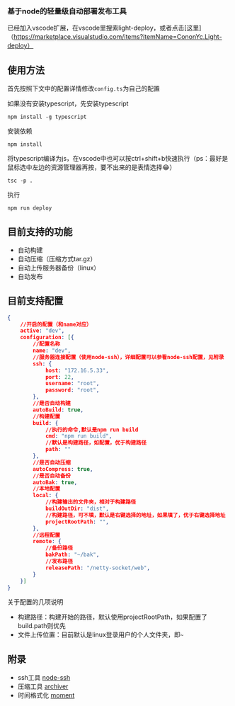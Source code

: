 ### 基于node的轻量级自动部署发布工具
已经加入vscode扩展，在vscode里搜索light-deploy，或者点击[这里]（https://marketplace.visualstudio.com/items?itemName=CononYc.Light-deploy）
## 使用方法
首先按照下文中的配置详情修改`config.ts`为自己的配置

如果没有安装typescript，先安装typescript
```npm
npm install -g typescript
```
安装依赖
```
npm install
```
将typescript编译为js，在vscode中也可以按ctrl+shift+b快速执行（ps：最好是鼠标选中左边的资源管理器再按，要不出来的是表情选择😂）
```
tsc -p .
```
执行
```
npm run deploy
```
## 目前支持的功能
- 自动构建
- 自动压缩（压缩方式tar.gz）
- 自动上传服务器备份（linux）
- 自动发布

## 目前支持配置
```json
{
	//开启的配置（和name对应）
	active: "dev",
	configuration: [{
		//配置名称
		name: "dev",
		//服务器连接配置（使用node-ssh），详细配置可以参看node-ssh配置，见附录
		ssh: {
			host: "172.16.5.33",
			port: 22,
			username: "root",
			password: "root",
		},
		//是否自动构建
		autoBuild: true,
		//构建配置
		build: {
			//执行的命令,默认是npm run build
			cmd: "npm run build",
			//默认是构建路径，如配置，优于构建路径
			path: ""
		},
		//是否自动压缩
		autoCompress: true,
		//是否自动备份
		autoBak: true,
		//本地配置
		local: {
			//构建输出的文件夹，相对于构建路径
			buildOutDir: "dist",
			//构建路径，可不填，默认是右键选择的地址，如果填了，优于右键选择地址
			projectRootPath: "",
		},
		//远程配置
		remote: {
			//备份路径
			bakPath: "~/bak",
			//发布路径
			releasePath: "/netty-socket/web",
		}
	}]
}
```
关于配置的几项说明
- 构建路径：构建开始的路径，默认使用projectRootPath，如果配置了build.path则优先
- 文件上传位置：目前默认是linux登录用户的个人文件夹，即`~`
## 附录
- ssh工具 [node-ssh](https://www.npmjs.com/package/node-ssh)
- 压缩工具 [archiver](https://www.npmjs.com/package/archiver)
- 时间格式化 [moment](https://www.npmjs.com/package/moment)
